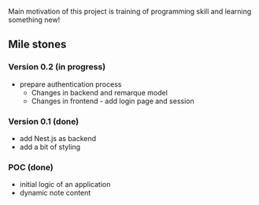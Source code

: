 Main motivation of this project is training of programming skill and learning something new!

## Mile stones

### Version 0.2 (in progress)

- prepare authentication process
  - Changes in backend and remarque model
  - Changes in frontend - add login page and session

### Version 0.1 (done)

- add Nest.js as backend
- add a bit of styling

### POC (done)

- initial logic of an application
- dynamic note content
